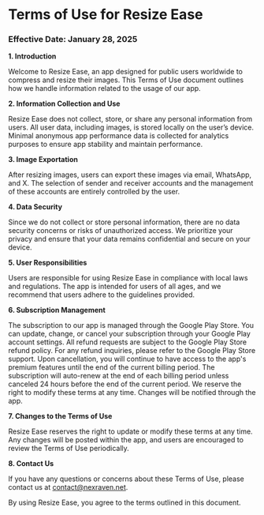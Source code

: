 # Terms of Use for Resize Ease

### Effective Date: January 28, 2025

**1. Introduction**

Welcome to Resize Ease, an app designed for public users worldwide to compress and resize their images. This Terms of Use document outlines how we handle information related to the usage of our app.

**2. Information Collection and Use**

Resize Ease does not collect, store, or share any personal information from users. All user data, including images, is stored locally on the user’s device. Minimal anonymous app performance data is collected for analytics purposes to ensure app stability and maintain performance.

**3. Image Exportation**

After resizing images, users can export these images via email, WhatsApp, and X. The selection of sender and receiver accounts and the management of these accounts are entirely controlled by the user.

**4. Data Security**

Since we do not collect or store personal information, there are no data security concerns or risks of unauthorized access. We prioritize your privacy and ensure that your data remains confidential and secure on your device.

**5. User Responsibilities**

Users are responsible for using Resize Ease in compliance with local laws and regulations. The app is intended for users of all ages, and we recommend that users adhere to the guidelines provided.

**6. Subscription Management**

The subscription to our app is managed through the Google Play Store. You can update, change, or cancel your subscription through your Google Play account settings.
All refund requests are subject to the Google Play Store refund policy. For any refund inquiries, please refer to the Google Play Store support. Upon cancellation, you will continue to have access to the app's premium features until the end of the current billing period. The subscription will auto-renew at the end of each billing period unless canceled 24 hours before the end of the current period. We reserve the right to modify these terms at any time. Changes will be notified through the app.

**7. Changes to the Terms of Use**

Resize Ease reserves the right to update or modify these terms at any time. Any changes will be posted within the app, and users are encouraged to review the Terms of Use periodically.

**8. Contact Us**

If you have any questions or concerns about these Terms of Use, please contact us at [contact@nexraven.net](mailto:contact@nexraven.net).

By using Resize Ease, you agree to the terms outlined in this document.
